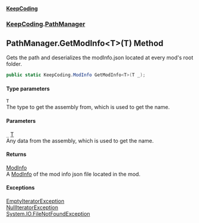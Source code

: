 #### [KeepCoding](index.md 'index')
### [KeepCoding](KeepCoding.md 'KeepCoding').[PathManager](KeepCoding_PathManager.md 'KeepCoding.PathManager')
## PathManager.GetModInfo&lt;T&gt;(T) Method
Gets the path and deserializes the modInfo.json located at every mod's root folder.  
```csharp
public static KeepCoding.ModInfo GetModInfo<T>(T _);
```
#### Type parameters
<a name='KeepCoding_PathManager_GetModInfo_T_(T)_T'></a>
`T`  
The type to get the assembly from, which is used to get the name.
  
#### Parameters
<a name='KeepCoding_PathManager_GetModInfo_T_(T)__'></a>
`_` [T](KeepCoding_PathManager_GetModInfo_T_(T).md#KeepCoding_PathManager_GetModInfo_T_(T)_T 'KeepCoding.PathManager.GetModInfo&lt;T&gt;(T).T')  
Any data from the assembly, which is used to get the name.
  
#### Returns
[ModInfo](KeepCoding_ModInfo.md 'KeepCoding.ModInfo')  
A [ModInfo](KeepCoding_ModInfo.md 'KeepCoding.ModInfo') of the mod info json file located in the mod.
#### Exceptions
[EmptyIteratorException](https://docs.microsoft.com/en-us/dotnet/api/EmptyIteratorException 'EmptyIteratorException')  
[NullIteratorException](https://docs.microsoft.com/en-us/dotnet/api/NullIteratorException 'NullIteratorException')  
[System.IO.FileNotFoundException](https://docs.microsoft.com/en-us/dotnet/api/System.IO.FileNotFoundException 'System.IO.FileNotFoundException')  
